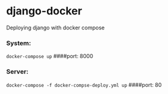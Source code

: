 # django-docker
Deploying django with docker compose


### System:
`docker-compose up`
####port: 8000

### Server:
`docker-compose -f docker-compse-deploy.yml up`
####port: 80

